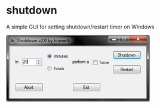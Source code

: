 # shutdown
A simple GUI for setting shutdown/restart timer on Windows

![Alt text](/img/Capture_final.PNG?raw=true "Window Screenshot")
